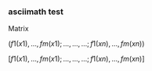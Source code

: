 
### asciimath test

Matrix

$(f1​(x1​),...,fm​(x1​);...,...,...;f1​(xn​),...,fm​(xn​))$

$[f1​(x1​),...,fm​(x1​);...,...,...;f1​(xn​),...,fm​(xn​)]$
